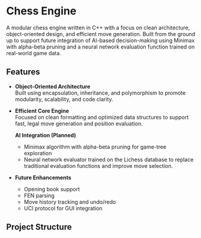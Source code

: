 # Chess Engine

A modular chess engine written in C++ with a focus on clean architecture, object-oriented design, and efficient move generation. Built from the ground up to support future integration of AI-based decision-making using Minimax with alpha-beta pruning and a neural network evaluation function trained on real-world game data.

## Features

- **Object-Oriented Architecture**  
  Built using encapsulation, inheritance, and polymorphism to promote modularity, scalability, and code clarity.

- **Efficient Core Engine**  
  Focused on clean formatting and optimized data structures to support fast, legal move generation and position evaluation.

  **AI Integration (Planned)**  
  - Minimax algorithm with alpha-beta pruning for game-tree exploration  
  - Neural network evaluator trained on the Lichess database to replace traditional evaluation functions and improve move selection.

- **Future Enhancements**  
  - Opening book support  
  - FEN parsing  
  - Move history tracking and undo/redo  
  - UCI protocol for GUI integration

## Project Structure
